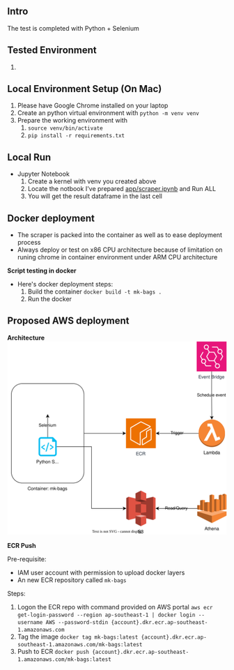 ## Intro
The test is completed with Python + Selenium

## Tested Environment
1. 

## Local Environment Setup (On Mac)
1. Please have Google Chrome installed on your laptop
2. Create an python virtual environment with `python -m venv venv` 
3. Prepare the working environment with 
   1. `source venv/bin/activate`
   2. `pip install -r requirements.txt`

## Local Run
- Jupyter Notebook
  1.  Create a kernel with venv you created above
  2.  Locate the notbook I've prepared [app/scraper.ipynb](app/scraper.ipynb) and Run ALL
  3.  You will get the result dataframe in the last cell


## Docker deployment
- The scraper is packed into the container as well as to ease deployment process
- Always deploy or test on x86 CPU architecture because of limitation on runing chrome in container environment under ARM CPU architecture

**Script testing in docker**
- Here's docker deployment steps:
  1. Build the container `docker build -t mk-bags .`
  2. Run the docker

## Proposed AWS deployment
**Architecture**
![alt text](<NF Test.drawio.svg>)

**ECR Push**

Pre-requisite:
- IAM user account with permission to upload docker layers
- An new ECR repository called `mk-bags`

Steps:

1. Logon the ECR repo with command provided on AWS portal `aws ecr get-login-password --region ap-southeast-1 | docker login --username AWS --password-stdin {account}.dkr.ecr.ap-southeast-1.amazonaws.com`
2. Tag the image `docker tag mk-bags:latest {account}.dkr.ecr.ap-southeast-1.amazonaws.com/mk-bags:latest`
3. Push to ECR `docker push {account}.dkr.ecr.ap-southeast-1.amazonaws.com/mk-bags:latest`

